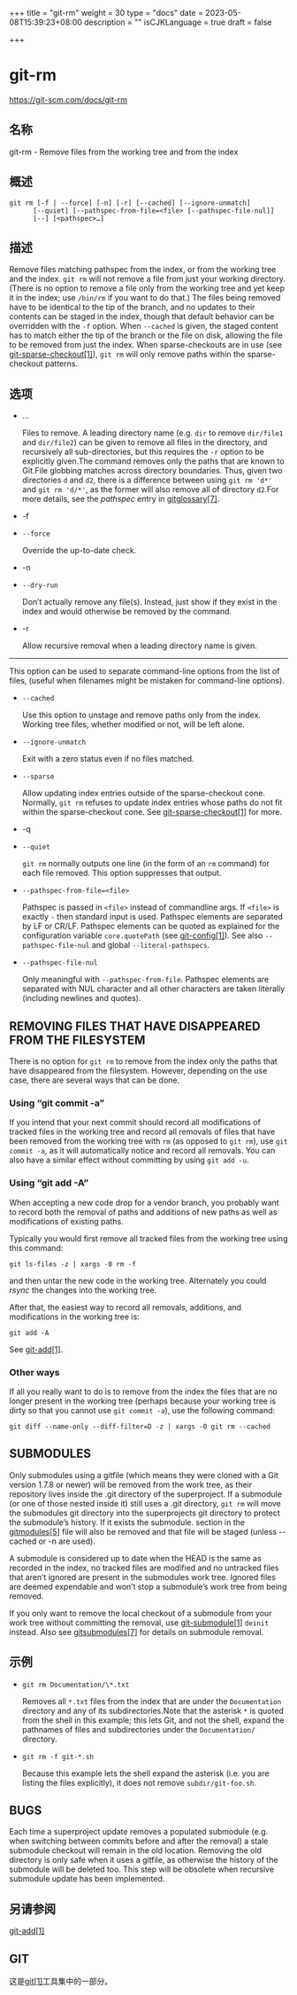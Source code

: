 +++
title = "git-rm"
weight = 30
type = "docs"
date = 2023-05-08T15:39:23+08:00
description = ""
isCJKLanguage = true
draft = false

+++

# git-rm

https://git-scm.com/docs/git-rm

## 名称

git-rm - Remove files from the working tree and from the index

## 概述

```
git rm [-f | --force] [-n] [-r] [--cached] [--ignore-unmatch]
	  [--quiet] [--pathspec-from-file=<file> [--pathspec-file-nul]]
	  [--] [<pathspec>…]
```

## 描述

Remove files matching pathspec from the index, or from the working tree and the index. `git rm` will not remove a file from just your working directory. (There is no option to remove a file only from the working tree and yet keep it in the index; use `/bin/rm` if you want to do that.) The files being removed have to be identical to the tip of the branch, and no updates to their contents can be staged in the index, though that default behavior can be overridden with the `-f` option. When `--cached` is given, the staged content has to match either the tip of the branch or the file on disk, allowing the file to be removed from just the index. When sparse-checkouts are in use (see [git-sparse-checkout[1]](../git-sparse-checkout)), `git rm` will only remove paths within the sparse-checkout patterns.

## 选项

- <pathspec>…

  Files to remove. A leading directory name (e.g. `dir` to remove `dir/file1` and `dir/file2`) can be given to remove all files in the directory, and recursively all sub-directories, but this requires the `-r` option to be explicitly given.The command removes only the paths that are known to Git.File globbing matches across directory boundaries. Thus, given two directories `d` and `d2`, there is a difference between using `git rm 'd*'` and `git rm 'd/*'`, as the former will also remove all of directory `d2`.For more details, see the *pathspec* entry in [gitglossary[7]](../../7/gitglossary).

- -f

- `--force`

  Override the up-to-date check.

- -n

- `--dry-run`

  Don’t actually remove any file(s). Instead, just show if they exist in the index and would otherwise be removed by the command.

- -r

  Allow recursive removal when a leading directory name is given.

- --

  This option can be used to separate command-line options from the list of files, (useful when filenames might be mistaken for command-line options).

- `--cached`

  Use this option to unstage and remove paths only from the index. Working tree files, whether modified or not, will be left alone.

- `--ignore-unmatch`

  Exit with a zero status even if no files matched.

- `--sparse`

  Allow updating index entries outside of the sparse-checkout cone. Normally, `git rm` refuses to update index entries whose paths do not fit within the sparse-checkout cone. See [git-sparse-checkout[1]](../git-sparse-checkout) for more.

- -q

- `--quiet`

  `git rm` normally outputs one line (in the form of an `rm` command) for each file removed. This option suppresses that output.

- `--pathspec-from-file=<file>`

  Pathspec is passed in `<file>` instead of commandline args. If `<file>` is exactly `-` then standard input is used. Pathspec elements are separated by LF or CR/LF. Pathspec elements can be quoted as explained for the configuration variable `core.quotePath` (see [git-config[1]](../git-config)). See also `--pathspec-file-nul` and global `--literal-pathspecs`.

- `--pathspec-file-nul`

  Only meaningful with `--pathspec-from-file`. Pathspec elements are separated with NUL character and all other characters are taken literally (including newlines and quotes).

## REMOVING FILES THAT HAVE DISAPPEARED FROM THE FILESYSTEM

There is no option for `git rm` to remove from the index only the paths that have disappeared from the filesystem. However, depending on the use case, there are several ways that can be done.

### Using “git commit -a”

If you intend that your next commit should record all modifications of tracked files in the working tree and record all removals of files that have been removed from the working tree with `rm` (as opposed to `git rm`), use `git commit -a`, as it will automatically notice and record all removals. You can also have a similar effect without committing by using `git add -u`.

### Using “git add -A”

When accepting a new code drop for a vendor branch, you probably want to record both the removal of paths and additions of new paths as well as modifications of existing paths.

Typically you would first remove all tracked files from the working tree using this command:

```
git ls-files -z | xargs -0 rm -f
```

and then untar the new code in the working tree. Alternately you could *rsync* the changes into the working tree.

After that, the easiest way to record all removals, additions, and modifications in the working tree is:

```
git add -A
```

See [git-add[1]](../git-add).

### Other ways

If all you really want to do is to remove from the index the files that are no longer present in the working tree (perhaps because your working tree is dirty so that you cannot use `git commit -a`), use the following command:

```
git diff --name-only --diff-filter=D -z | xargs -0 git rm --cached
```

## SUBMODULES

Only submodules using a gitfile (which means they were cloned with a Git version 1.7.8 or newer) will be removed from the work tree, as their repository lives inside the .git directory of the superproject. If a submodule (or one of those nested inside it) still uses a .git directory, `git rm` will move the submodules git directory into the superprojects git directory to protect the submodule’s history. If it exists the submodule.<name> section in the [gitmodules[5]](../../5/gitmodules) file will also be removed and that file will be staged (unless --cached or -n are used).

A submodule is considered up to date when the HEAD is the same as recorded in the index, no tracked files are modified and no untracked files that aren’t ignored are present in the submodules work tree. Ignored files are deemed expendable and won’t stop a submodule’s work tree from being removed.

If you only want to remove the local checkout of a submodule from your work tree without committing the removal, use [git-submodule[1]](../git-submodule) `deinit` instead. Also see [gitsubmodules[7]](../../7/gitsubmodules) for details on submodule removal.

## 示例

- `git rm Documentation/\*.txt`

  Removes all `*.txt` files from the index that are under the `Documentation` directory and any of its subdirectories.Note that the asterisk `*` is quoted from the shell in this example; this lets Git, and not the shell, expand the pathnames of files and subdirectories under the `Documentation/` directory.

- `git rm -f git-*.sh`

  Because this example lets the shell expand the asterisk (i.e. you are listing the files explicitly), it does not remove `subdir/git-foo.sh`.

## BUGS

Each time a superproject update removes a populated submodule (e.g. when switching between commits before and after the removal) a stale submodule checkout will remain in the old location. Removing the old directory is only safe when it uses a gitfile, as otherwise the history of the submodule will be deleted too. This step will be obsolete when recursive submodule update has been implemented.

## 另请参阅

[git-add[1]](../git-add)

## GIT

  这是[git[1]](../../Git)工具集中的一部分。